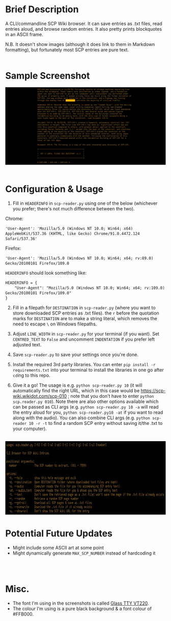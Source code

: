 #

# Brief Description
A CLI/commandline SCP Wiki browser. It can save entries as .txt files, read entries aloud, and browse random entries. It also pretty prints blockquotes in an ASCII frame. 

N.B. It doesn't show images (although it does link to them in Markdown formatting), but fortunately most SCP entries are pure text. 
<br>
<br>

# Sample Screenshot
![ASCII Frame Blockquotes Sample.jpg](./Documentation%20Assets/ASCII%20Frame%20Blockquotes%20Sample.jpg)
<br>
<br>

# Configuration & Usage
1. Fill in `HEADERINFO` in `scp-reader.py` using one of the below (whichever you prefer; there's not much difference between the two).

Chrome: 
```
'User-Agent': 'Mozilla/5.0 (Windows NT 10.0; Win64; x64) AppleWebKit/537.36 (KHTML, like Gecko) Chrome/91.0.4472.124 Safari/537.36'
```

Firefox:
```
'User-Agent': 'Mozilla/5.0 (Windows NT 10.0; Win64; x64; rv:89.0) Gecko/20100101 Firefox/109.0
```

`HEADERINFO` should look something like:
```
HEADERINFO = {
    "User-Agent": "Mozilla/5.0 (Windows NT 10.0; Win64; x64; rv:109.0) Gecko/20100101 Firefox/109.0"
}
```

2. Fill in a filepath for `DESTINATION` in `scp-reader.py` (where you want to store downloaded SCP entries as .txt files). the `r` before the quotation marks for `DESTINATION` are to make a string literal, which removes the need to escape `\` on Windows filepaths.

3. Adjust `LINE_WIDTH` in `scp-reader.py` for your terminal (if you want). Set  `CENTRED_TEXT` to `False` and uncomment `INDENTATION` if you prefer left adjusted text.

4. Save `scp-reader.py` to save your settings once you're done.

5. Install the required 3rd party libraries. You can enter `pip install -r requirements.txt` into your terminal to install the libraries in one go after `cd`ing to this repo.

6. Give it a go! The usage is e.g. `python scp-reader.py 10` (it will automatically find the right URL, which in this case would be https://scp-wiki.wikidot.com/scp-010 ; note that you don't have to enter `python scp.reader.py 010`). Note there are also other options available which can be passed as CLI args (e.g. `python scp-reader.py 10 -a` will read the entry aloud for you, `python scp-reader.py10 -at` if you want to read along with the audio). You can also combine CLI args (e.g. `python scp-reader 10 -r -t` to find a random SCP entry without saving it/the .txt to your computer).
<br>
<img src="./Documentation Assets/CLI Args.jpg" height="230" alt="CLI Args.jpg">
<br>

# Potential Future Updates
- Might include some ASCII art at some point
- Might dynamically generate `MAX_SCP_NUMBER` instead of hardcoding it
<br>
<br>

# Misc.
- The font I'm using in the screenshots is called [Glass TTY VT220](https://github.com/svofski/glasstty).
- The colour I'm using is a pure black background & a font colour of #FFB000.
